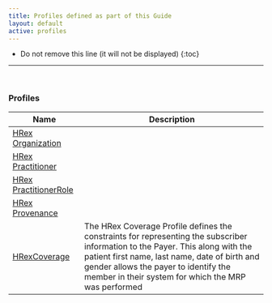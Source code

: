 ```yaml
---
title: Profiles defined as part of this Guide
layout: default
active: profiles
---
```


<!-- { :.no_toc } -->

<!-- TOC  the css styling for this is \pages\assets\css\project.css under 'markdown-toc'-->

* Do not remove this line (it will not be displayed)
{:toc}

<!-- end TOC -->

---
<br />

### Profiles

<table>
<thead>
<tr>
<th>Name</th>
<th>Description</th>
</tr>
</thead>
<tbody>
<tr>
<td><a href="StructureDefinition-hrex-organization.html">HRex Organization</a></td>
<td></td>
</tr>
<tr>
<td><a href="StructureDefinition-hrex-practitioner.html">HRex Practitioner</a></td>
<td></td>
</tr>
<tr>
<td><a href="StructureDefinition-hrex-practitionerrole.html">HRex PractitionerRole</a></td>
<td></td>
</tr>
<tr>
<td><a href="StructureDefinition-hrex-provenance.html">HRex Provenance</a></td>
<td></td>
</tr>
<tr>
<td><a href="StructureDefinition-hrex-coverage.html">HRexCoverage</a></td>
<td>The HRex Coverage Profile defines the constraints for representing  the subscriber information to the Payer.  This along with the patient first name, last name, date of birth and gender allows the payer to identify the member in their system for which the MRP was performed</td>
</tr>
</tbody>
</table>


